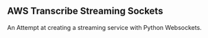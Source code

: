 ## AWS Transcribe Streaming Sockets

An Attempt at creating a streaming service with Python Websockets.